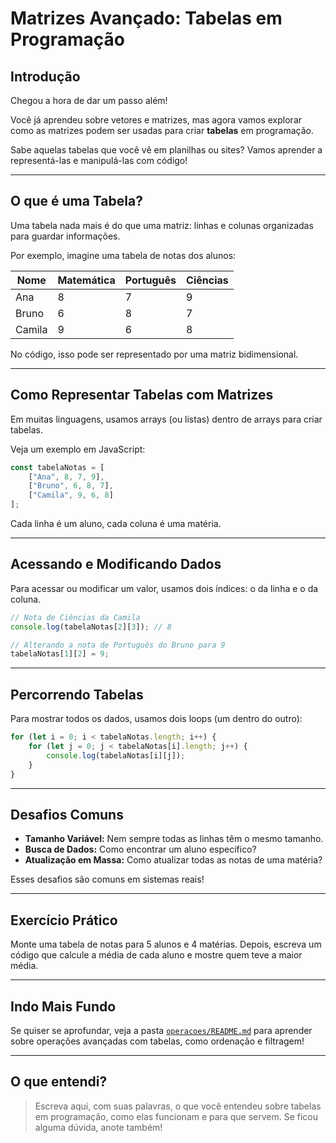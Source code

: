 # Matrizes Avançado: Tabelas em Programação

## Introdução

Chegou a hora de dar um passo além!

Você já aprendeu sobre vetores e matrizes, mas agora vamos explorar como as matrizes podem ser usadas para criar **tabelas** em programação.

Sabe aquelas tabelas que você vê em planilhas ou sites? Vamos aprender a representá-las e manipulá-las com código!

---

## O que é uma Tabela?

Uma tabela nada mais é do que uma matriz: linhas e colunas organizadas para guardar informações.

Por exemplo, imagine uma tabela de notas dos alunos:

| Nome     | Matemática | Português | Ciências |
|----------|------------|-----------|----------|
| Ana      | 8          | 7         | 9        |
| Bruno    | 6          | 8         | 7        |
| Camila   | 9          | 6         | 8        |

No código, isso pode ser representado por uma matriz bidimensional.

---

## Como Representar Tabelas com Matrizes

Em muitas linguagens, usamos arrays (ou listas) dentro de arrays para criar tabelas.

Veja um exemplo em JavaScript:

```js
const tabelaNotas = [
    ["Ana", 8, 7, 9],
    ["Bruno", 6, 8, 7],
    ["Camila", 9, 6, 8]
];
```

Cada linha é um aluno, cada coluna é uma matéria.

---

## Acessando e Modificando Dados

Para acessar ou modificar um valor, usamos dois índices: o da linha e o da coluna.

```js
// Nota de Ciências da Camila
console.log(tabelaNotas[2][3]); // 8

// Alterando a nota de Português do Bruno para 9
tabelaNotas[1][2] = 9;
```

---

## Percorrendo Tabelas

Para mostrar todos os dados, usamos dois loops (um dentro do outro):

```js
for (let i = 0; i < tabelaNotas.length; i++) {
    for (let j = 0; j < tabelaNotas[i].length; j++) {
        console.log(tabelaNotas[i][j]);
    }
}
```

---

## Desafios Comuns

- **Tamanho Variável:** Nem sempre todas as linhas têm o mesmo tamanho.
- **Busca de Dados:** Como encontrar um aluno específico?
- **Atualização em Massa:** Como atualizar todas as notas de uma matéria?

Esses desafios são comuns em sistemas reais!

---

## Exercício Prático

Monte uma tabela de notas para 5 alunos e 4 matérias. Depois, escreva um código que calcule a média de cada aluno e mostre quem teve a maior média.

---

## Indo Mais Fundo

Se quiser se aprofundar, veja a pasta [`operacoes/README.md`](./operacoes/README.md) para aprender sobre operações avançadas com tabelas, como ordenação e filtragem!

---

## O que entendi?

> Escreva aqui, com suas palavras, o que você entendeu sobre tabelas em programação, como elas funcionam e para que servem. Se ficou alguma dúvida, anote também!
